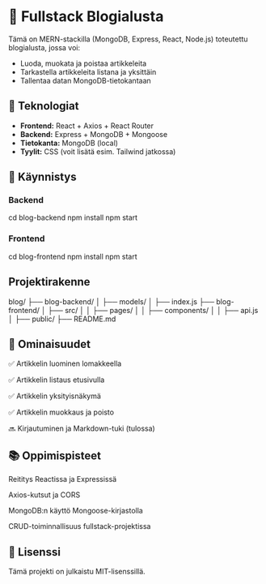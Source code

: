 # 📝 Fullstack Blogialusta

Tämä on MERN-stackilla (MongoDB, Express, React, Node.js) toteutettu blogialusta, jossa voi:
- Luoda, muokata ja poistaa artikkeleita
- Tarkastella artikkeleita listana ja yksittäin
- Tallentaa datan MongoDB-tietokantaan

## 🔧 Teknologiat

- **Frontend:** React + Axios + React Router
- **Backend:** Express + MongoDB + Mongoose
- **Tietokanta:** MongoDB (local)
- **Tyylit:** CSS (voit lisätä esim. Tailwind jatkossa)

## 🚀 Käynnistys

### Backend

cd blog-backend
npm install
npm start

### Frontend

cd blog-frontend
npm install
npm start

## Projektirakenne

blog/
├── blog-backend/
│   ├── models/
│   ├── index.js
├── blog-frontend/
│   ├── src/
│   │   ├── pages/
│   │   ├── components/
│   │   ├── api.js
│   ├── public/
├── README.md


## 🧪 Ominaisuudet

✅ Artikkelin luominen lomakkeella

✅ Artikkelin listaus etusivulla

✅ Artikkelin yksityisnäkymä

✅ Artikkelin muokkaus ja poisto

🔜 Kirjautuminen ja Markdown-tuki (tulossa)

## 📚 Oppimispisteet

Reititys Reactissa ja Expressissä

Axios-kutsut ja CORS

MongoDB:n käyttö Mongoose-kirjastolla

CRUD-toiminnallisuus fullstack-projektissa

## 📜 Lisenssi

Tämä projekti on julkaistu MIT-lisenssillä.